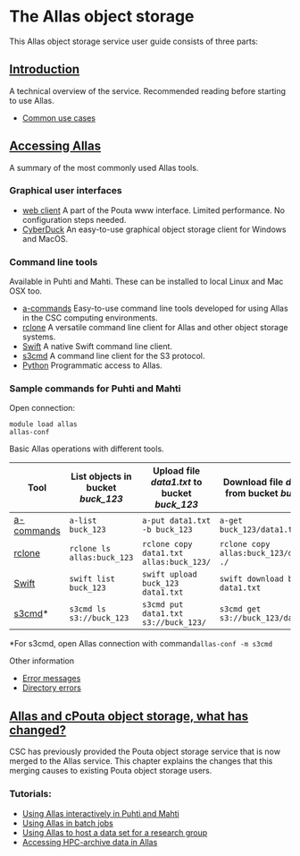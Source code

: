 # The Allas object storage

This Allas object storage service user guide consists of three parts:

## [Introduction](./introduction.md)

A technical overview of the service. Recommended reading before starting to use Allas.

   * [Common use cases](./using_allas/common_use_cases.md)

## [Accessing Allas](./accessing_allas.md)

A summary of the most commonly used Allas tools.

### Graphical user interfaces

   * [web client](using_allas/web_client.md) A part of the Pouta www interface. Limited performance. No configuration steps needed.
   * [CyberDuck](accessing_allas.md#cyberduck-functions) An easy-to-use graphical object storage client for Windows and MacOS.


### Command line tools 
Available in Puhti and Mahti. These can be installed to local Linux and Mac OSX too.

   * [a-commands](using_allas/a_commands.md) Easy-to-use command line tools developed for using Allas in the CSC computing environments.
   * [rclone](using_allas/rclone.md) A versatile command line client for Allas and other object storage systems. 
   * [Swift](using_allas/swift_client.md) A native Swift command line client. 
   * [s3cmd](using_allas/s3_client.md) A command line client for the S3 protocol. 
   * [Python](using_allas/python_library.md) Programmatic access to Allas.

### Sample commands for Puhti and Mahti 
Open connection:

```text
module load allas
allas-conf
```

Basic Allas operations with different tools.

| Tool	| List objects in bucket _buck_123_	| Upload file _data1.txt_ to bucket _buck_123_ |	Download file _data1.txt_ from bucket _buck_123_ |
|-------|-----------------------------------|----------------------------------------------|-------------------------------------------------|
| [a-commands](using_allas/a_commands.md) |`a-list buck_123` | `a-put data1.txt -b buck_123` | `a-get buck_123/data1.txt.zst` |
| [rclone](using_allas/rclone.md) |`rclone ls allas:buck_123` | `rclone copy data1.txt allas:buck_123/` |	`rclone copy allas:buck_123/data1.txt ./`| 
| [Swift](using_allas/swift_client.md) |`swift list buck_123` | `swift upload buck_123 data1.txt` |	`swift download buck_123 data1.txt` |
| [s3cmd](using_allas/s3_client.md)\*	 |`s3cmd ls s3://buck_123` |	`s3cmd put data1.txt s3://buck_123/` | `s3cmd get s3://buck_123/data1.txt` |

\*For s3cmd, open Allas connection with command`allas-conf -m s3cmd`

Other information

   * [Error messages](./using_allas/error_messages.md)
   * [Directory errors](./using_allas/directory_object_error.md )
   
## [Allas and cPouta object storage, what has changed?](./allas_cpouta_change.md) 
CSC has previously provided the Pouta object storage service that is now merged to the Allas service. This chapter explains the changes that this merging causes to existing Pouta object storage users.

### Tutorials: 

* [Using Allas interactively in Puhti and Mahti](./allas-examples.md) 
* [Using Allas in batch jobs](./allas_batchjobs.md)
* [Using Allas to host a data set for a research group](./allas_project_example.md)
* [Accessing HPC-archive data in Allas](./hpc-archive.md)

